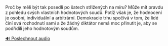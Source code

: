 
Proč by měli být tak posedlí po šatech střižených na míru? Může mít pravdu z pohledu svých vlastních hodnotových soudů. Potíž však je, že hodnocení je osobní, individuální a arbitrární. Demokracie trhu spočívá v tom, že lidé činí svá rozhodnutí sami a že žádný diktátor nemá moc přinutit je, aby se podřídili jeho hodnotovým soudům.

[🔊 Poslechnout audio](/data/7-paragraphs/audio/chapter_71/para_004-Pro-by-mli-bt-tak-posedl-po-atech-stiench.mp3)
